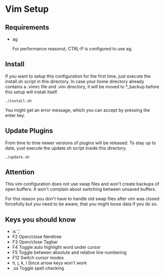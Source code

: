 Vim Setup
=========

Requirements
------------

- ag

	For performance reasonst, CTRL-P is configured to use ag.

Install
-------

If you want to setup this configuration for the first time, just execute the
install.sh script in this directory. In case your home directory already
contains a .vimrc file and .vim directory, it will be moved to *_backup before
this setup will install itself.

	./install.sh

You might get an error message, which you can accept by pressing the enter key.

Update Plugins
--------------

From time to time newer versions of plugins will be released. To stay up to
date, yust execute the update.sh script inside this directory.

	./update.sh

Attention
---------

This vim configuration does not use swap files and won't create backups of
open buffers. It won't complain about switching between unsaved buffers.

For this reason you don't have to handle old swap files after vim was closed
forcefully but you need to be aware, that you might loose data if you do so.

Keys you should know
--------------------
* <leader> is ','
* F2 Open/close Nerdtree
* F3 Open/close Tagbar
* F4 Toggle auto highlight word under cursor
* F5 Toggle between absolute and relative line numbering
* F12 Switch cursor modes
* h, j, k, l Since arrow keys won't work
* ,ss Toggle spell checking

